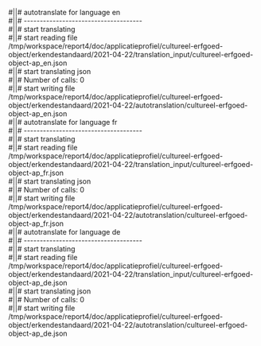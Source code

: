 #||# autotranslate for language en  
#||# -------------------------------------  
#||# start translating  
#||# start reading file /tmp/workspace/report4/doc/applicatieprofiel/cultureel-erfgoed-object/erkendestandaard/2021-04-22/translation_input/cultureel-erfgoed-object-ap_en.json  
#||# start translating json  
#||# Number of calls: 0  
#||# start writing file /tmp/workspace/report4/doc/applicatieprofiel/cultureel-erfgoed-object/erkendestandaard/2021-04-22/autotranslation/cultureel-erfgoed-object-ap_en.json  
#||# autotranslate for language fr  
#||# -------------------------------------  
#||# start translating  
#||# start reading file /tmp/workspace/report4/doc/applicatieprofiel/cultureel-erfgoed-object/erkendestandaard/2021-04-22/translation_input/cultureel-erfgoed-object-ap_fr.json  
#||# start translating json  
#||# Number of calls: 0  
#||# start writing file /tmp/workspace/report4/doc/applicatieprofiel/cultureel-erfgoed-object/erkendestandaard/2021-04-22/autotranslation/cultureel-erfgoed-object-ap_fr.json  
#||# autotranslate for language de  
#||# -------------------------------------  
#||# start translating  
#||# start reading file /tmp/workspace/report4/doc/applicatieprofiel/cultureel-erfgoed-object/erkendestandaard/2021-04-22/translation_input/cultureel-erfgoed-object-ap_de.json  
#||# start translating json  
#||# Number of calls: 0  
#||# start writing file /tmp/workspace/report4/doc/applicatieprofiel/cultureel-erfgoed-object/erkendestandaard/2021-04-22/autotranslation/cultureel-erfgoed-object-ap_de.json  
